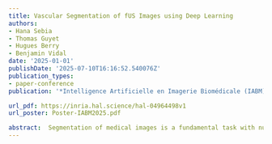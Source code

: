 ```yaml
---
title: Vascular Segmentation of fUS Images using Deep Learning
authors:
- Hana Sebia
- Thomas Guyet
- Hugues Berry
- Benjamin Vidal
date: '2025-01-01'
publishDate: '2025-07-10T16:16:52.540076Z'
publication_types:
- paper-conference
publication: '*Intelligence Artificielle en Imagerie Biomédicale (IABM), Nice, France*'

url_pdf: https://inria.hal.science/hal-04964498v1
url_poster: Poster-IABM2025.pdf

abstract:  Segmentation of medical images is a fundamental task with numerous applications. While MRI, CT, and PET modalities have significantly benefited from deep learning segmentation techniques, more recent modalities, like functional ultrasound (fUS), have seen limited progress. fUS is a non invasive imaging method that measures changes in cerebral blood volume (CBV) with high spatio-temporal resolution. However, distinguishing arterioles from venules in fUS is challenging due to opposing blood flow directions within the same pixel. Ultrasound localization microscopy (ULM) can enhance resolution by tracking microbubble contrast agents but is invasive, and lacks dynamic CBV quantification. In this paper, we introduce the first deep learning-based application for fUS image segmentation, capable of differentiating signals based on vertical flow direction (upward vs. downward), using ULM-based automatic annotation, and enabling dynamic CBV quantification. In the cortical vasculature, this distinction in flow direction provides a proxy for differentiating arteries from veins. We evaluate various UNet architectures on fUS images of rat brains, achieving competitive segmentation performance, with 90% accuracy, a 71% F1 score, and an IoU of 0.59, using only 100 temporal frames from a fUS stack. These results are comparable to those from tubular structure segmentation in other imaging modalities. Additionally, models trained on resting-state data generalize well to images captured during visual stimulation, highlighting robustness. Although it does not reach the full granularity of ULM, the proposed method provides a practical, non-invasive and cost-effective solution for inferring flow direction—particularly valuable in scenarios where ULM is not available or feasible. Our pipeline shows high linear correlation coefficients between signals from predicted and actual compartments, showcasing its ability to accurately capture blood flow dynamics.
---
```

